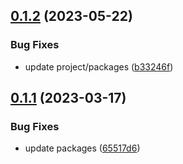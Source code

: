 ## [0.1.2](https://github.com/beecode-rs/msh-entity/compare/v0.1.1...v0.1.2) (2023-05-22)


### Bug Fixes

* update project/packages ([b33246f](https://github.com/beecode-rs/msh-entity/commit/b33246f9b383b13939feb07ab6e448648d36de0e))

## [0.1.1](https://github.com/beecode-rs/msh-entity/compare/v0.1.0...v0.1.1) (2023-03-17)


### Bug Fixes

* update packages ([65517d6](https://github.com/beecode-rs/msh-entity/commit/65517d6a242e8fa18f08b57fce2bf1305368c1dd))

